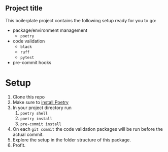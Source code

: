 ## Project title

This boilerplate project contains the following setup ready for you to go:

* package/environment management
    * `poetry`
* code validation
    * `black`
    * `ruff`
    * `pytest`
* pre-commit hooks

# Setup

1. Clone this repo
2. Make sure to [install Poetry](https://python-poetry.org/docs/#installation)
3. In your project directory run
   1. `poetry shell`
   2. `poetry install`
   3. `pre-commit install`
4. On each `git commit` the code validation packages will be run before the actual commit.
5. Explore the setup in the folder structure of this package.
6. Profit.
